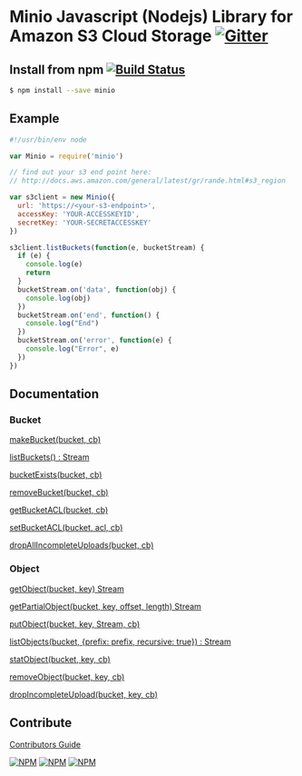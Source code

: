 # Minio Javascript (Nodejs) Library for Amazon S3 Cloud Storage [![Gitter](https://badges.gitter.im/Join%20Chat.svg)](https://gitter.im/minio/minio?utm_source=badge&utm_medium=badge&utm_campaign=pr-badge&utm_content=badge)

## Install from npm [![Build Status](https://travis-ci.org/minio/minio-js.svg)](https://travis-ci.org/minio/minio-js)

```sh
$ npm install --save minio
```

## Example

```js
#!/usr/bin/env node

var Minio = require('minio')

// find out your s3 end point here:
// http://docs.aws.amazon.com/general/latest/gr/rande.html#s3_region

var s3client = new Minio({
  url: 'https://<your-s3-endpoint>',
  accessKey: 'YOUR-ACCESSKEYID',
  secretKey: 'YOUR-SECRETACCESSKEY'
})

s3client.listBuckets(function(e, bucketStream) {
  if (e) {
    console.log(e)
    return
  }
  bucketStream.on('data', function(obj) {
    console.log(obj)
  })
  bucketStream.on('end', function() {
    console.log("End")
  })
  bucketStream.on('error', function(e) {
    console.log("Error", e)
  })
})

```

## Documentation

### Bucket

[makeBucket(bucket, cb)](src/examples/make-bucket.js)

[listBuckets() : Stream](src/examples/list-buckets.js)

[bucketExists(bucket, cb)](src/examples/bucket-exists.js)

[removeBucket(bucket, cb)](src/examples/remove-bucket.js)

[getBucketACL(bucket, cb)](src/examples/get-bucket-acl.js)

[setBucketACL(bucket, acl, cb)](src/examples/set-bucket-acl.js)

[dropAllIncompleteUploads(bucket, cb)](src/examples/drop-incomplete-upload.js)

### Object

[getObject(bucket, key) Stream](src/examples/get-object.js)

[getPartialObject(bucket, key, offset, length) Stream](src/examples/get-partialobject.js)

[putObject(bucket, key, Stream, cb)](src/examples/put-object.js)

[listObjects(bucket, {prefix: prefix, recursive: true}) : Stream](src/examples/list-objects.js)

[statObject(bucket, key, cb)](src/examples/stat-object.js)

[removeObject(bucket, key, cb)](src/examples/remove-object.js)

[dropIncompleteUpload(bucket, key, cb)](src/examples/drop-incomplete-upload.js)

## Contribute

[Contributors Guide](./CONTRIBUTING.md)

[![NPM](https://img.shields.io/npm/v/minio.svg)](https://www.npmjs.com/package/minio)
[![NPM](https://img.shields.io/npm/l/minio.svg)](https://www.npmjs.com/package/minio)
[![NPM](https://img.shields.io/npm/dm/minio.svg)](https://www.npmjs.com/package/minio)
